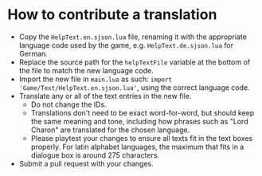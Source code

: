 # How to contribute a translation

- Copy the `HelpText.en.sjson.lua` file, renaming it with the appropriate language code used by the game, e.g. `HelpText.de.sjson.lua` for German.
- Replace the source path for the `helpTextFile` variable at the bottom of the file to match the new language code.
- Import the new file in `main.lua` as such: `import 'Game/Text/HelpText.en.sjson.lua'`, using the correct language code.
- Translate any or all of the text entries in the new file.
	- Do not change the IDs.
	- Translations don't need to be exact word-for-word, but should keep the same meaning and tone, including how phrases such as "Lord Charon" are translated for the chosen language.
  - Please playtest your changes to ensure all texts fit in the text boxes properly. For latin alphabet languages, the maximum that fits in a dialogue box is around 275 characters.
- Submit a pull request with your changes.
